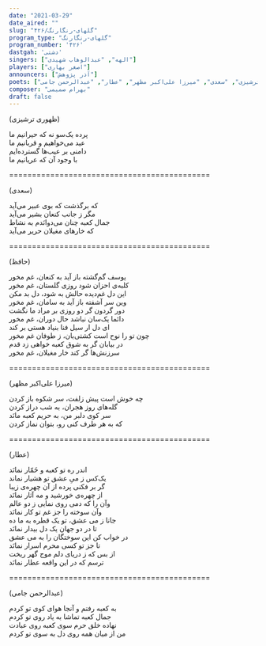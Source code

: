 ```yaml
---
date: "2021-03-29"
date_aired: ""
slug: "گلهای-رنگارنگ/۴۲۶"
program_type: "گلهای-رنگارنگ"
program_number: '۴۲۶'
dastgah: 'دشتی'
singers: ["الهه", "عبدالوهاب شهیدی"]
players: ["اصغر بهاری"]
announcers: ["آذر پژوهش"]
poets: ["حافظ", "ظهوری ترشیزی", "سعدی", "میرزا علی‌اکبر مظهر", "عطار", "عبدالرحمن جامی"]
composer: "بهرام صمیمی"
draft: false
---
```


(ظهوری ترشیزی)  

پرده یک‌سو نه که حیرانیم ما  
عید می‌خواهیم و قربانیم ما  
دامنی بر عیب‌ها گسترده‌ایم  
با وجود آن که عریانیم ما  

============================================  

(سعدی)  

که برگذشت که بوی عبیر می‌آید  
مگر ز جانب کنعان بشیر می‌آید  
جمال کعبه چنان می‌دوانَدم به نشاط  
که خارهای مغیلان حریر می‌آید  

============================================  

(حافظ)  

یوسف گم‌گشته باز آید به کنعان، غم مخور  
کلبه‌ی احزان شود روزی گلستان، غم مخور  
این دل غم‌دیده حالش به شود، دل بد مکن  
وین سر آشفته باز آید به سامان، غم مخور  
دور گردون گر دو روزی بر مراد ما نگشت  
دائما یک‌سان نباشد حال دوران، غم مخور  
ای دل ار سیل فنا بنیاد هستی بر کند  
چون تو را نوح است کشتی‌بان، ز طوفان غم مخور  
در بیابان گر به شوق کعبه خواهی زد قدم  
سرزنش‌ها گر کند خار مغیلان، غم مخور  

============================================  

(میرزا علی‌اکبر مظهر)  

چه خوش است پیش زلفت، سر شکوه باز کردن  
گله‌های روز هجران، به شب دراز کردن  
سر کوی دلبر من، به حریم کعبه مانَد  
که به هر طرف کنی رو، بتوان نماز کردن  

============================================  

(عطار)  

اندر ره تو کعبه و خَمّار نمانَد  
یک‌کس ز میِ عشق تو هشیار نماند  
گر بر فکنی پرده از آن چهره‌ی زیبا  
از چهره‌ی خورشید و مه آثار نمانَد  
وآن را که دمی روی نمایی ز دو عالم  
وآن سوخته را جز غم تو کار نمانَد  
جانا ز می عشق، تو یک قطره به ما ده  
تا در دو جهان یک دل بیدار نمانَد  
در خواب کن این سوختگان را به می عشق  
تا جز تو کسی محرم اسرار نمانَد  
از بس که ز دریای دلم موج گهر ریخت  
ترسم که در این واقعه عطار نمانَد  

============================================  

(عبدالرحمن جامی)  

به کعبه رفتم و آنجا هوای کوی تو کردم  
جمال کعبه تماشا به یاد روی تو کردم  
نهاده خلق حرم سوی کعبه روی عبادت  
من از میان همه روی دل به سوی تو کردم  
